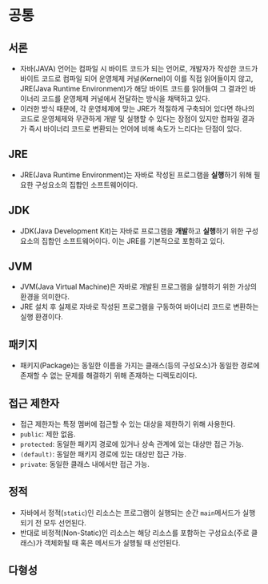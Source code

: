 # 공통

## 서론
- 자바(JAVA) 언어는 컴파일 시 바이트 코드가 되는 언어로, 개발자가 작성한 코드가 바이트 코드로 컴파일 되어 운영체제 커널(Kernel)이 이를 직접 읽어들이지 않고, JRE(Java Runtime Environment)가 해당 바이트 코드를 읽어들여 그 결과인 바이너리 코드를 운영체제 커널에서 전달하는 방식을 채택하고 있다.
- 이러한 방식 때문에, 각 운영체제에 맞는 JRE가 적절하게 구축되어 있다면 하나의 코드로 운영체제와 무관하게 개발 및 실행할 수 있다는 장점이 있지만 컴파일 결과가 즉시 바이너리 코드로 변환되는 언어에 비해 속도가 느리다는 단점이 있다.

## JRE
- JRE(Java Runtime Environment)는 자바로 작성된 프로그램을 **실행**하기 위해 필요한 구성요소의 집합인 소프트웨어이다.

## JDK
- JDK(Java Development Kit)는 자바로 프로그램을 **개발**하고 **실행**하기 위한 구성요소의 집합인 소프트웨어이다. 이는 JRE를 기본적으로 포함하고 있다.

## JVM
- JVM(Java Virtual Machine)은 자바로 개발된 프로그램을 실행하기 위한 가상의 환경을 의미한다.
- JRE 설치 후 실제로 자바로 작성된 프로그램을 구동하여 바이너리 코드로 변환하는 실행 환경이다.

## 패키지
- 패키지(Package)는 동일한 이름을 가지는 클래스(등의 구성요소)가 동일한 경로에 존재할 수 없는 문제를 해결하기 위해 존재하는 디렉토리이다.

## 접근 제한자
- 접근 제한자는 특정 멤버에 접근할 수 있는 대상을 제한하기 위해 사용한다.
- `public`: 제한 없음.
- `protected`: 동일한 패키지 경로에 있거나 상속 관계에 있는 대상만 접근 가능.
- `(default)`: 동일한 패키지 경로에 있는 대상만 접근 가능.
- `private`: 동일한 클래스 내에서만 접근 가능.

## 정적
- 자바에서 정적(`static`)인 리소스는 프로그램이 실행되는 순간 `main`메서드가 실행되기 전 모두 선언된다.
- 반대로 비정적(Non-Static)인 리소스는 해당 리소스를 포함하는 구성요소(주로 클래스)가 객체화될 때 혹은 메서드가 실행될 때 선언된다.

## 다형성
